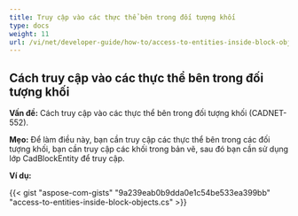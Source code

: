 ```yaml
---
title: Truy cập vào các thực thể bên trong đối tượng khối
type: docs
weight: 11
url: /vi/net/developer-guide/how-to/access-to-entities-inside-block-objects/
---
```


## **Cách truy cập vào các thực thể bên trong đối tượng khối**

**Vấn đề:** Cách truy cập vào các thực thể bên trong đối tượng khối (CADNET-552).

**Mẹo:** Để làm điều này, bạn cần truy cập các thực thể bên trong các đối tượng khối, bạn cần truy cập các khối trong bản vẽ, sau đó bạn cần sử dụng lớp CadBlockEntity để truy cập.

**Ví dụ:**

{{< gist "aspose-com-gists" "9a239eab0b9dda0e1c54be533ea399bb" "access-to-entities-inside-block-objects.cs" >}}
